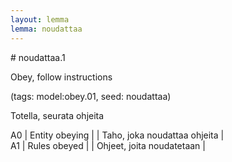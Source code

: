 ```yaml
---
layout: lemma
lemma: noudattaa
---
```


<div class="sense">
# <span class="sensename">noudattaa.1</span>

<span class="description">Obey, follow instructions</span>

(tags: model:obey.01, seed: noudattaa)

<span class="description">Totella, seurata ohjeita</span>



A0 | Entity obeying |   | Taho, joka noudattaa ohjeita |  
A1 | Rules obeyed |   | Ohjeet, joita noudatetaan |  

</div>

